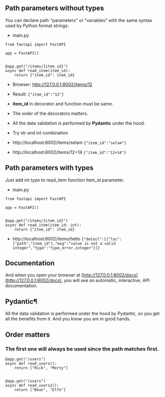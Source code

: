 ## Path parameters without types
You can declare path "parameters" or "variables" with the same syntax used by Python format strings:
- main.py
```
from fastapi import FastAPI

app = FastAPI()


@app.get("/items/{item_id}")
async def read_item(item_id):
    return {"item_id": item_id}
```

- Browser: http://127.0.0.1:8002/items/12   

- Result: ` {"item_id":"12"} ` 

- **item_id** in decorator and function must be same.

- The order of the decorators matters.

- All the data validation is performed by **Pydantic** under the hood.

- Try str and int combination

- http://localhost:8002/items/selam
` {"item_id":"selam"} `
- http://localhost:8002/items/12+14
`{"item_id":"12+14"}`

## Path parameters with types
Just add int type to read_item function item_id parameter.
- main.py
```
from fastapi import FastAPI

app = FastAPI()


@app.get("/items/{item_id}")
async def read_item(item_id: int):
    return {"item_id": item_id}
```

- http://localhost:8002/items/hello
` {"detail":[{"loc":["path","item_id"],"msg":"value is not a valid integer","type":"type_error.integer"}]} `

## Documentation
And when you open your browser at [http://127.0.0.1:8002/docs](http://127.0.0.1:8002/docs), you will see an automatic, interactive, API documentation.

## Pydantic¶
All the data validation is performed under the hood by Pydantic, so you get all the benefits from it. And you know you are in good hands.

## Order matters
### The first one will always be used since the path matches first.
```commandline
@app.get("/users")
async def read_users():
    return ["Rick", "Morty"]


@app.get("/users")
async def read_users2():
    return ["Bean", "Elfo"]
```

